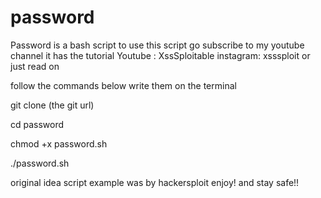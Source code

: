 # password
Password is a bash script 
to use this script
go subscribe to my youtube channel it has the tutorial
Youtube : XssSploitable
instagram: xsssploit
or just read on

follow the commands below write them on the terminal

git clone (the git url)

cd password

chmod +x password.sh

./password.sh

original idea script example was by hackersploit
enjoy!
and stay safe!!
